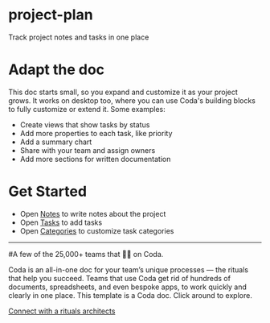 # project-plan
Track project notes and tasks in one place

# Adapt the doc

This doc starts small, so you expand and customize it as your project grows.
It works on desktop too, where you can use Coda's building blocks to fully customize or extend it.  Some examples:
* Create views that show tasks by status
* Add more properties to each task, like priority
* Add a summary chart
* Share with your team and assign owners
* Add more sections for written documentation

# Get Started
* Open [Notes](https://coda.io/d/_d5xvrFKvH-R/Notes_sunmd) to write notes about the project
* Open [Tasks](https://coda.io/d/_d5xvrFKvH-R/Tasks_suNdk) to add tasks
* Open [Categories](https://coda.io/d/_d5xvrFKvH-R/Categories_suCX0) to customize task categories
---

#A few of the 25,000+ teams that 🏃‍♀️ on Coda.

Coda is an all-in-one doc for your team’s unique processes — the rituals that help you succeed. Teams that use Coda get rid of hundreds of documents, spreadsheets, and even bespoke apps, to work quickly and clearly in one place. This template is a Coda doc. Click around to explore.

[Connect with a rituals architects](https://coda.io/contact-sales-rituals-architect?utm_medium=generated_doc&utm_campaign=contact_sales_pub_doc_202108&utm_source=coda&utm_doc_id=Fy6XhIRkV8) 
